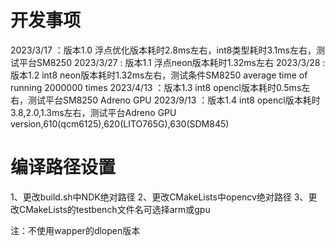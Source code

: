 # 开发事项
2023/3/17 ：版本1.0 浮点优化版本耗时2.8ms左右，int8类型耗时3.1ms左右，测试平台SM8250
2023/3/27 : 版本1.1 浮点neon版本耗时1.32ms左右
2023/3/28 : 版本1.2 int8 neon版本耗时1.32ms左右，测试条件SM8250 average time of running 2000000 times
2023/4/13 ：版本1.3 int8 opencl版本耗时0.5ms左右，测试平台SM8250 Adreno GPU
2023/9/13 ：版本1.4 int8 opencl版本耗时3.8,2.0,1.3ms左右，测试平台Adreno GPU version,610(qcm6125),620(LITO765G),630(SDM845)
# 编译路径设置
1、更改build.sh中NDK绝对路径
2、更改CMakeLists中opencv绝对路径
3、更改CMakeLists的testbench文件名可选择arm或gpu


注：不使用wapper的dlopen版本

